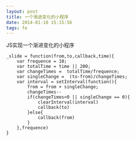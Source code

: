 ```yaml
---
layout: post
title: 一个渐进变化的小程序
date: 2014-01-10 15:15:56
tags: fe
---
```


JS实现一个渐进变化的小程序

    _slide = function(from,to,callback,time){
        var frequence = 10;
        var totalTime = time || 200;
        var changeTimes =  totalTime/frequence;
        var singleChange =  (to-from)/changeTimes;
        var interval = setInterval(function(){
            from = from + singleChange;
            changeTimes--
            if(changeTimes<0 || singleChange == 0){
                clearInterval(interval)
                callback(to)
            }else{
                callback(from)
            }        
        },frequence)
    }